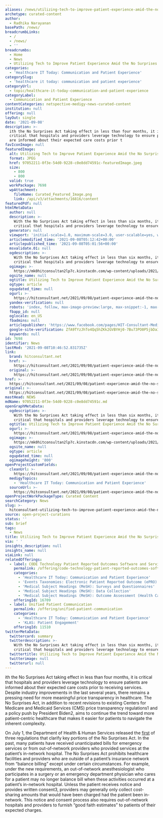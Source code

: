 ```yaml
---
aliases: /news/utilizing-tech-to-improve-patient-experience-amid-the-no-surprises-act
archetype: curated-content
author:
  - Radhika Narayanan
basePath: /news/
breadcrumbLinks:
  - /
  - /news/
  - ''
breadcrumbs:
  - Home
  - News
  - Utilizing Tech to Improve Patient Experience Amid the No Surprises Act
categories:
  - 'Healthcare IT Today: Communication and Patient Experience'
categorySlug:
  - 'healthcare it today: communication and patient experience'
categoryUrl:
  - topic/healthcare-it-today-communication-and-patient-experience
categoryLabel:
  - Communication and Patient Experience
contentCategories: netspective-medigy-news-curated-content
institution: null
offering: null
layOut: single
date: '2021-09-08'
description: >-
  ith the No Surprises Act taking effect in less than four months, it is
  critical that hospitals and providers leverage technology to ensure patients
  are informed about their expected care costs prior t
favIconImage: null
featuredImage:
  alt: Utilizing Tech to Improve Patient Experience Amid the No Surprises Act
  format: JPEG
  href: 97052211-0f3e-54d0-9228-c0e8dd74591c-featuredImage.jpeg
  size:
    - 800
    - 800
  valid: true
  workPackage: 7698
  wpAttachment:
    fileName: Curated_Featured_Image.png
    link: /api/v3/attachments/16816/content
featuredPdf: null
htmlMetaData:
  author: null
  description: >-
    With the No Surprises Act taking effect in less than six months, it is
    critical that hospitals and providers leverage technology to ensure...
  generator: null
  viewport: 'initial-scale=1.0, maximum-scale=3.0, user-scalable=yes, width=device-width'
  articlemodified_time: '2021-09-08T05:12:42+00:00'
  articlepublished_time: '2021-09-08T05:01:56+00:00'
  msvalidate.01: null
  ogdescription: >-
    With the No Surprises Act taking effect in less than six months, it is
    critical that hospitals and providers leverage technology to ensure...
  ogimage: >-
    https://mk0hitconsultan2lp7c.kinstacdn.com/wp-content/uploads/2021/09/Ogi-Kwon.png
  ogsite_name: null
  ogtitle: Utilizing Tech to Improve Patient Experience Amid the No Surprises Act
  ogtype: article
  ogupdated_time: null
  ogurl: >-
    https://hitconsultant.net/2021/09/08/patient-experience-amid-the-no-surprises-act/
  yandex-verification: null
  robots: 'index, follow, max-image-preview:large, max-snippet:-1, max-video-preview:-1'
  fbapp_id: null
  oglocale: en_US
  fbadmins: null
  articlepublisher: 'https://www.facebook.com/pages/HIT-Consultant-Media/302199219847409'
  google-site-verification: ZfA9TYzJhTo4Qq5hZKk2GVBYHj0-7Bu73PO0P5jbDaI
  keywords: null
id: 7698
identifier: News
lastMod: '2021-09-08T10:46:52.831735Z'
link:
  brand: hitconsultant.net
  href: >-
    https://hitconsultant.net/2021/09/08/patient-experience-amid-the-no-surprises-act/#.YTiTEJ1KhPY
  original: >-
    https://hitconsultant.net/2021/09/08/patient-experience-amid-the-no-surprises-act/#.YTiTEJ1KhPY
href: >-
  https://hitconsultant.net/2021/09/08/patient-experience-amid-the-no-surprises-act/#.YTiTEJ1KhPY
original: >-
  https://hitconsultant.net/2021/09/08/patient-experience-amid-the-no-surprises-act/#.YTiTEJ1KhPY
mastHead: NEWS
mdName: 97052211-0f3e-54d0-9228-c0e8dd74591c.md
openGraphMetaData:
  ogdescription: >-
    With the No Surprises Act taking effect in less than six months, it is
    critical that hospitals and providers leverage technology to ensure...
  ogtitle: Utilizing Tech to Improve Patient Experience Amid the No Surprises Act
  ogurl: >-
    https://hitconsultant.net/2021/09/08/patient-experience-amid-the-no-surprises-act/
  ogimage: >-
    https://mk0hitconsultan2lp7c.kinstacdn.com/wp-content/uploads/2021/09/Ogi-Kwon.png
  ogsite_name: null
  ogtype: article
  ogupdated_time: null
  ogimageheight: '800'
openProjectCustomFields:
  cleanUrl: >-
    https://hitconsultant.net/2021/09/08/patient-experience-amid-the-no-surprises-act/#.YTiTEJ1KhPY
  medigyTopics:
    - 'Healthcare IT Today: Communication and Patient Experience'
  sourceUrl: >-
    https://hitconsultant.net/2021/09/08/patient-experience-amid-the-no-surprises-act/#.YTiTEJ1KhPY
openProjectWorkPackageType: Curated Content
searchCategory: News
slug: >-
  hitconsultant-utilizing-tech-to-improve-patient-experience-amid-the-no-surprises-act
source: open-project-curations
status: ''
sub: brief
tags:
  - News
title: Utilizing Tech to Improve Patient Experience Amid the No Surprises Act
via: ' '
insights_description: null
insights_name: null
viaLink: null
relatedOfferings:
  - label: CODE Technology Patient Reported Outcomes Software and Service
    permalink: /offering/code-technology-patient-reported-outcomes-software-and-service
    categories:
      - 'Healthcare IT Today: Communication and Patient Experience'
      - 'Events Taxonomies: Electronic Patient Reported Outcome (ePRO)'
      - 'Medical Subject Headings (MeSH): Surveys and Questionnaires'
      - 'Medical Subject Headings (MeSH): Data Collection'
      - 'Medical Subject Headings (MeSH): Outcome Assessment (Health Care)'
    offeringId: 16709
  - label: Unified Patient Communication
    permalink: /offering/unified-patient-communication
    categories:
      - 'Healthcare IT Today: Communication and Patient Experience'
      - 'KLAS: Patient Engagement'
    offeringId: 11510
twitterMetaData:
  twittercard: summary
  twitterdescription: >-
    With the No Surprises Act taking effect in less than six months, it is
    critical that hospitals and providers leverage technology to ensure...
  twittertitle: Utilizing Tech to Improve Patient Experience Amid the No Surprises Act
  twitterimage: null
  twitterurl: null
---
```

<p>ith the No Surprises Act taking effect in less than four months, it is critical that hospitals and providers leverage technology to ensure patients are informed about their expected care costs prior to receiving services. Despite industry improvements in the last several years, there remains a pressing need for more meaningful price transparency in healthcare. The No Surprises Act, in addition to recent revisions to existing Centers for Medicare and Medicaid Services (CMS) price transparency regulations1 and a policy push by President Biden2, aims to continue the trend toward more patient-centric healthcare that makes it easier for patients to navigate the inherent complexity.</p><p>On July 1, the Department of Health &amp; Human Services released the <a href="https://www.govinfo.gov/content/pkg/FR-2021-07-13/pdf/2021-14379.pdf">first</a> of three regulations that clarify key portions of the No Surprises Act. In the past, many patients have received unanticipated bills for emergency services or from out-of-network providers who provided services at the patient’s in-network hospital. The No Surprises Act prohibits healthcare facilities and providers who are outside of a patient’s insurance network from “balance billing” except under certain circumstances. For example, under the new requirements, an out-of-network anesthesiologist who participates in a surgery or an emergency department physician who cares for a patient may no longer balance bill when these activities occurred at a patient’s in-network hospital. Unless the patient receives notice and provides written consent3, providers may generally only collect cost-sharing amounts that would have been charged had the patient been in-network. This notice and consent process also requires out-of-network hospitals and providers to furnish “good faith estimates” to patients of their expected charges.</p>